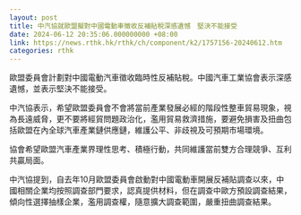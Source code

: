 ```yaml
---
layout: post
title: 中汽協就歐盟擬對中國電動車徵收反補貼稅深感遺憾　堅決不能接受
date: 2024-06-12 20:35:06.000000000 +08:00
link: https://news.rthk.hk/rthk/ch/component/k2/1757156-20240612.htm
categories: rthk
---
```


歐盟委員會計劃對中國電動汽車徵收臨時性反補貼稅。中國汽車工業協會表示深感遺憾，並表示堅決不能接受。

中汽協表示，希望歐盟委員會不會將當前產業發展必經的階段性整車貿易現象，視為長遠威脅，更不要將經貿問題政治化，濫用貿易救濟措施，要避免損害及扭曲包括歐盟在內全球汽車產業鏈供應鏈，維護公平、非歧視及可預期市場環境。

協會希望歐盟汽車產業界理性思考、積極行動，共同維護當前雙方合理競爭、互利共贏局面。

中汽協提到，自去年10月歐盟委員會啟動對中國電動車開展反補貼調查以來，中國相關企業均按照調查部門要求，認真提供材料，但在調查中歐方預設調查結果，傾向性選擇抽樣企業，濫用調查權，隨意擴大調查範圍，嚴重扭曲調查結果。

